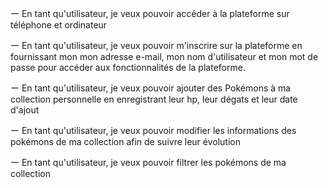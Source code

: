 ー En tant qu'utilisateur, je veux pouvoir accéder à la plateforme sur téléphone et ordinateur

ー En tant qu'utilisateur, je veux pouvoir m'inscrire sur la plateforme en fournissant mon mon adresse e-mail, mon nom d'utilisateur et mon mot de passe pour accéder aux fonctionnalités de la plateforme.

ー En tant qu'utilisateur, je veux pouvoir ajouter des Pokémons à ma collection personnelle en enregistrant leur hp, leur dégats et leur date d'ajout

ー En tant qu'utilisateur, je veux pouvoir modifier les informations des pokémons de ma collection afin de suivre leur évolution

ー En tant qu'utilisateur, je veux pouvoir filtrer les pokémons de ma collection
